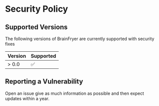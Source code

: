 # Security Policy

## Supported Versions

The following versions of BrainFryer are currently supported with security fixes

| Version | Supported          |
| ------- | ------------------ |
| > 0.0   | :white_check_mark: |

## Reporting a Vulnerability

Open an issue give as much information as possible and then expect updates within a year.
